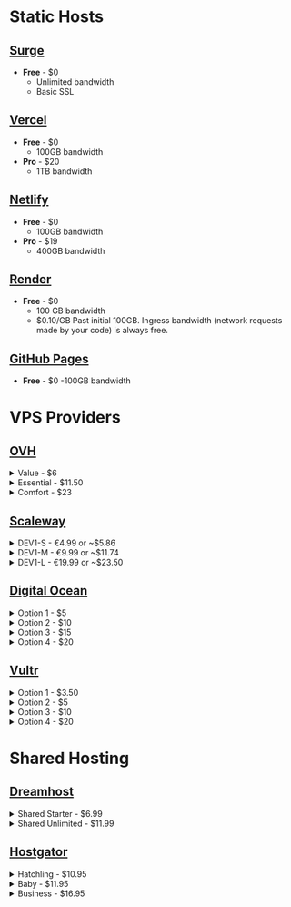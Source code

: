 # Static Hosts

## [Surge](https://surge.sh/ "https//surge.sh/")

-   **Free** - \$0
    -   Unlimited bandwidth
    -   Basic SSL

## [Vercel](https://vercel.com/ "https://vercel.com/")

-   **Free** - \$0
    -   100GB bandwidth
-   **Pro** - \$20
    -   1TB bandwidth

## [Netlify](https://surge.sh "https://surge.sh")

-   **Free** - \$0
    -   100GB bandwidth
-   **Pro** - \$19
    -   400GB bandwidth

## [Render](https://render.com/ "https://render.com/")

-   **Free** - \$0
    -   100 GB bandwidth
    -   \$0.10/GB Past initial 100GB. Ingress bandwidth (network requests made by your code) is always free.

## [GitHub Pages](https://pages.github.com/ "https://pages.github.com/")

-   **Free** - \$0
    -100GB bandwidth

# VPS Providers

## [OVH](https://www.ovhcloud.com/en/vps/ "https://www.ovhcloud.com/en/vps/")

  <details>
     <summary>Value - $6</summary>
      <ul>
        <li>1 vCore</li>
        <li>2GB RAM</li>
        <li>40GB storage</li>
        <li>250Mbps 1TB bandwidth</li>
      </ul>
  </details>
  <details>
    <summary>Essential - $11.50</summary>
      <ul>
        <li>2 vCore</li>
        <li>4GB RAM</li>
        <li>80GB storage</li>
        <li>500Mbps 2TB bandwidth</li>
      </ul>
  </details>
  <details>
    <summary>Comfort - $23</summary>
     <ul>
        <li>4 vCore</li>
        <li>8GB RAM</li>
        <li>160GB storage</li>
        <li>1Gbps 3TB bandwidth</li>
     </ul>
  </details>

## [Scaleway](https://www.scaleway.com/en/virtual-instances/development/ "https://www.scaleway.com/en/virtual-instances/development/")

  <details>
    <summary>DEV1-S - €4.99 or ~$5.86</summary>
      <ul>
        <li>2 vCPU</li>
        <li>2GB RAM</li>
        <li>20GB storage</li>
        <li>200Mbps unlimited* bandwidth</li>
      </ul>
  </details>
  <details>
    <summary>DEV1-M - €9.99 or ~$11.74</summary>
    <ul>
        <li>3 vCPU</li>
        <li>4GB RAM</li>
        <li>40GB storage</li>
        <li>300Mbps unlimited* bandwidth</li>
    </ul>
  </details>
  <details>
    <summary>DEV1-L - €19.99 or ~$23.50</summary>
     <ul>
        <li>4 vCPU</li>
        <li>8GB RAM</li>
        <li>80GB storage</li>
        <li>400Mbps unlimited* bandwidth</li>
     </ul>
  </details>

## [Digital Ocean](https://www.digitalocean.com/pricing/#droplet "https://www.digitalocean.com/pricing/#droplet")

  <details>
    <summary>Option 1 - $5</summary>
    <ul>
      <li>1 vCPU</li>
      <li>1GB RAM</li>
      <li>25GB storage</li>
      <li>1TB bandwidth</li>
    </ul>
  </details>
  <details>
    <summary>Option 2 - $10</summary>
     <ul>
        <li>1 vCPU</li>
       <li> 2GB RAM</li>
       <li>50GB storage</li>
        <li>2TB bandwidth</li>
     </ul>
  </details>
 <details>
    <summary>Option 3 - $15</summary>
     <ul>
        <li>1 vCPU / 2 vCPU / 3 vCPU</li>
        <li>3GB / 2GB / 1GB RAM</li>
        <li>60GB storage</li>
        <li>3TB bandwidth</li>
     </ul>
 </details>
  <details>
    <summary>Option 4 - $20</summary>
      <ul>
        <li>2 vCPU</li>
        <li>4GB RAM</li>
        <li>80GB storage</li>
        <li>4TB bandwidth</li>
      </ul>
  </details>

## [Vultr](https://www.vultr.com/products/cloud-compute/ "https://www.vultr.com/products/cloud-compute/")

  <details>
    <summary>Option 1 - $3.50</summary>
      <ul>
        <li>1 CPU</li>
        <li>512MB RAM</li>
        <li>10GB storage</li>
        <li>0.5TB bandwidth</li>
      </ul>
  </details>
  <details>
    <summary>Option 2 - $5</summary>
      <ul>
        <li>1 CPU</li>
        <li> 1GB RAM</li>
        <li>25GB storage</li>
        <li>1TB bandwidth</li>
      </ul>
  </details>
  <details>
   <summary> Option 3 - $10</summary>
     <ul>
        <li>1 CPU</li>
        <li>2GB RAM</li>
        <li>55GB storage</li>
        <li>2TB bandwidth</li>
     </ul>
  </details>
  <details>
    <summary>Option 4 - $20</summary>
      <ul>
        <li>2 CPU</li>
        <li>4GB RAM</li>
        <li>80GB storage</li>
        <li>3TB bandwidth</li>
      </ul>
  </details>

# Shared Hosting

## [Dreamhost](https://www.dreamhost.com/hosting/shared/ "https://www.dreamhost.com/hosting/shared/")

  <details>
    <summary>Shared Starter - $6.99</summary>
    <ul>
      <li>50GB storage</li>
      <li>Unmetered bandwidth</li>
      <li>1 website</li>
      <li>5 subdomains</li>
      <li>Available SSL certificate</li>
    </ul>
  </details>
  <details>
    <summary>Shared Unlimited - $11.99</summary>
    <ul>
      <li>Unlimited storage</li>
      <li>Unmetered bandwidth</li>
      <li>Unlimited websites</li>
      <li>Pre-installed SSL certificate</li>
    </ul>
  </details>

## [Hostgator](https://www.hostgator.com/web-hosting "https://www.hostgator.com/web-hosting")

  <details>
    <summary>Hatchling - $10.95</summary>
    <ul>
      <li>Unmetered storage</li>
      <li>Unmetered bandwidth</li>
      <li>1 website</li>
      <li>SSL certificate</li>
    </ul>
  </details>
  <details>
    <summary>Baby - $11.95</summary>
    <ul>
      <li>Unmetered storage</li>
      <li>Unmetered bandwidth</li>
      <li>Unlimited websites</li>
      <li>SSL certificate</li>
    </ul>
  </details>
  <details>
      <summary>Business - $16.95</summary>
    <ul>
      <li>Unmetered storage</li>
      <li>Unmetered bandwidth</li>
      <li>Unlimited websites</li>
      <li>SSL certificate</li>
      <li>Dedicated IP</li>
    </ul>
  </details>
